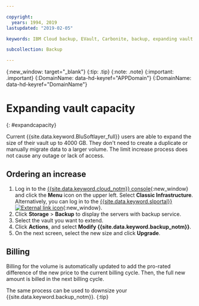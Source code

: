 ```yaml
---

copyright:
  years: 1994, 2019
lastupdated: "2019-02-05"

keywords: IBM Cloud backup, EVault, Carbonite, backup, expanding vault

subcollection: Backup

---
```

{:new_window: target="_blank"}
{:tip: .tip}
{:note: .note}
{:important: .important}
{:DomainName: data-hd-keyref="APPDomain"}
{:DomainName: data-hd-keyref="DomainName"}


# Expanding vault capacity
{: #expandcapacity}

Current {{site.data.keyword.BluSoftlayer_full}} users are able to expand the size of their vault up to 4000 GB. They don't need to create a duplicate or manually migrate data to a larger volume. The limit increase process does not cause any outage or lack of access.

## Ordering an increase

1. Log in to the [{{site.data.keyword.cloud_notm}} console](https://{DomainName}/){:new_window} and click the **Menu** icon on the upper left. Select **Classic Infrastructure**.<br/>
   Alternatively, you can log in to the [{{site.data.keyword.slportal}} ![External link icon](../../icons/launch-glyph.svg "External link icon")](https://control.softlayer.com/){:new_window}.
2. Click **Storage** > **Backup** to display the servers with backup service.
3. Select the vault you want to extend.
4. Click **Actions**, and select **Modify {{site.data.keyword.backup_notm}}**.
5. On the next screen, select the new size and click **Upgrade**.

## Billing

Billing for the volume is automatically updated to add the pro-rated difference of the new price to the current billing cycle. Then, the full new amount is billed in the next billing cycle.

The same process can be used to downsize your {{site.data.keyword.backup_notm}}.
{:tip}
